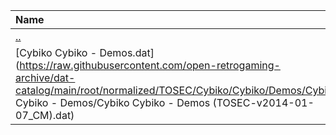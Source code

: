 |Name|Size|
|:---|---:|
|[..](../index.html)|DIR|
|[Cybiko Cybiko - Demos.dat](https://raw.githubusercontent.com/open-retrogaming-archive/dat-catalog/main/root/normalized/TOSEC/Cybiko/Cybiko/Demos/Cybiko Cybiko - Demos/Cybiko Cybiko - Demos (TOSEC-v2014-01-07_CM).dat)|790|
